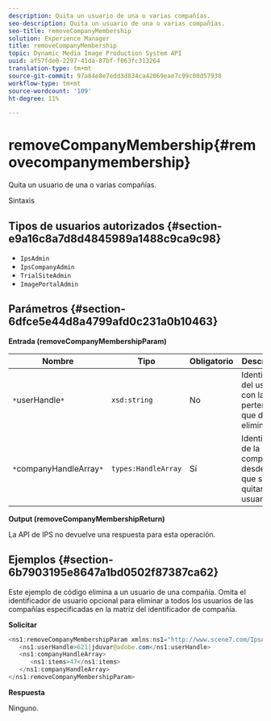 ```yaml
---
description: Quita un usuario de una o varias compañías.
seo-description: Quita un usuario de una o varias compañías.
seo-title: removeCompanyMembership
solution: Experience Manager
title: removeCompanyMembership
topic: Dynamic Media Image Production System API
uuid: af57fde0-2297-41da-87bf-f063fc313264
translation-type: tm+mt
source-git-commit: 97a84e8e7edd3d834ca42069eae7c09c00d57938
workflow-type: tm+mt
source-wordcount: '109'
ht-degree: 11%

---
```



# removeCompanyMembership{#removecompanymembership}

Quita un usuario de una o varias compañías.

Sintaxis

## Tipos de usuarios autorizados {#section-e9a16c8a7d8d4845989a1488c9ca9c98}

* `IpsAdmin`
* `IpsCompanyAdmin`
* `TrialSiteAdmin`
* `ImagePortalAdmin`

## Parámetros {#section-6dfce5e44d8a4799afd0c231a0b10463}

**Entrada (removeCompanyMembershipParam)**

| Nombre | Tipo | Obligatorio | Descripción |
|---|---|---|---|
| `*`userHandle`*` | `xsd:string` | No | Identificador del usuario con la pertenencia que desea eliminar. |
| `*`companyHandleArray`*` | `types:HandleArray` | Sí | Identificador de la compañía desde la que se está quitando al usuario. |

**Output (removeCompanyMembershipReturn)**

La API de IPS no devuelve una respuesta para esta operación.

## Ejemplos {#section-6b7903195e8647a1bd0502f87387ca62}

Este ejemplo de código elimina a un usuario de una compañía. Omita el identificador de usuario opcional para eliminar a todos los usuarios de las compañías especificadas en la matriz del identificador de compañía.

**Solicitar**

```java
<ns1:removeCompanyMembershipParam xmlns:ns1="http://www.scene7.com/IpsApi/xsd">
   <ns1:userHandle>621|jduvar@adobe.com</ns1:userHandle>
   <ns1:companyHandleArray>
      <ns1:items>47</ns1:items>
   </ns1:companyHandleArray>
</ns1:removeCompanyMembershipParam>
```

**Respuesta**

Ninguno.
